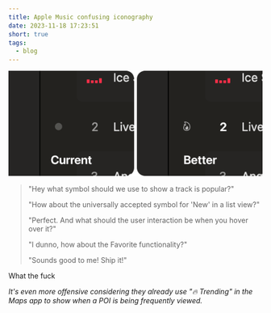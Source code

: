```yaml
---
title: Apple Music confusing iconography
date: 2023-11-18 17:23:51
short: true
tags:
  - blog
---
```


![A screenshot showing a better icon](/2023/11/18/Apple-Music-confusing-iconography/betterIcon.png)

> "Hey what symbol should we use to show a track is popular?"
>
> "How about the universally accepted symbol for 'New' in a list view?"
>
> "Perfect. And what should the user interaction be when you hover over it?"
>
> "I dunno, how about the Favorite functionality?"
>
> "Sounds good to me! Ship it!"

What the fuck

_It's even more offensive considering they already use "🔥 Trending" in the Maps app to show when a POI is being frequently viewed._
